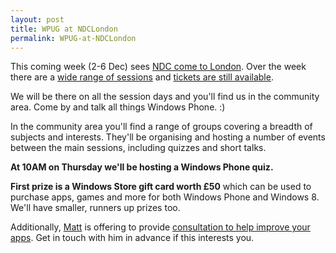 ```yaml
---
layout: post
title: WPUG at NDCLondon
permalink: WPUG-at-NDCLondon
---
```


This coming week (2-6 Dec) sees [NDC come to London](http://www.ndc-london.com/). Over the week there are a [wide range of sessions](http://ndclondon.oktaset.com/Agenda/wednesday) and [tickets are still available](http://www.ndc-london.com/tickets_for_ndc_london).

We will be there on all the session days and you'll find us in the community area. Come by and talk all things Windows Phone. :)

In the community area you'll find a range of groups covering a breadth of subjects and interests. They'll be organising and hosting a number of events between the main sessions, including quizzes and short talks.

**At 10AM on Thursday we'll be hosting a Windows Phone quiz.**

**First prize is a Windows Store gift card worth £50** which can be used to purchase apps, games and more for both Windows Phone and Windows 8. We'll have smaller, runners up prizes too.

Additionally, [Matt](https://twitter.com/mrlacey) is offering to provide [consultation to help improve your apps](https://mrlacey.github.io/winappsldn/Leave-NDC-London-with-a-better-app). Get in touch with him in advance if this interests you.
